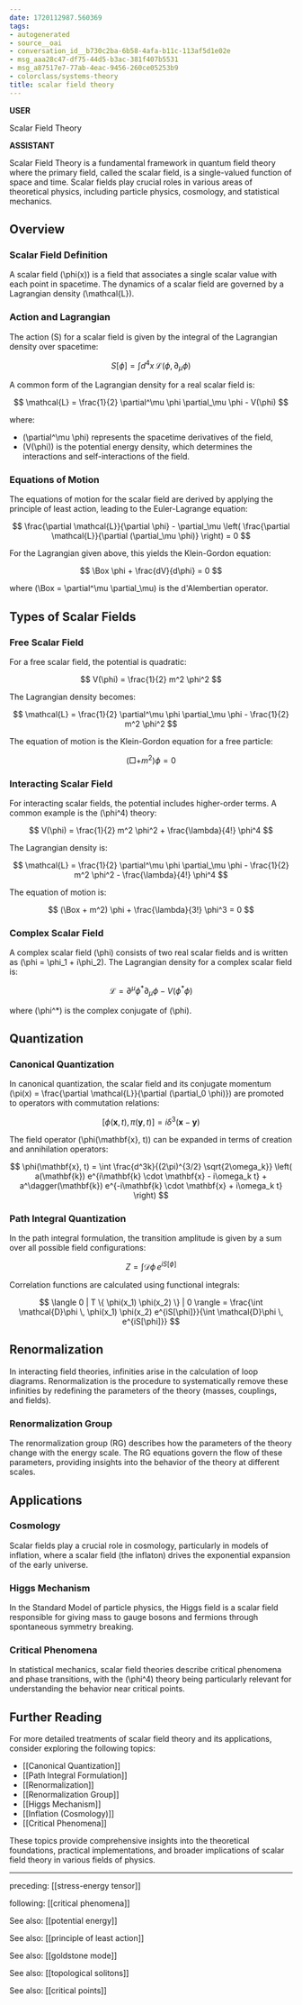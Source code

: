 ```yaml
---
date: 1720112987.560369
tags:
- autogenerated
- source__oai
- conversation_id__b730c2ba-6b58-4afa-b11c-113af5d1e02e
- msg_aaa28c47-df75-44d5-b3ac-381f407b5531
- msg_a87517e7-77ab-4eac-9456-260ce05253b9
- colorclass/systems-theory
title: scalar field theory
---
```


**USER**

Scalar Field Theory


**ASSISTANT**

Scalar Field Theory is a fundamental framework in quantum field theory where the primary field, called the scalar field, is a single-valued function of space and time. Scalar fields play crucial roles in various areas of theoretical physics, including particle physics, cosmology, and statistical mechanics. 

## Overview

### Scalar Field Definition

A scalar field \(\phi(x)\) is a field that associates a single scalar value with each point in spacetime. The dynamics of a scalar field are governed by a Lagrangian density \(\mathcal{L}\).

### Action and Lagrangian

The action \(S\) for a scalar field is given by the integral of the Lagrangian density over spacetime:

$$
S[\phi] = \int d^4x \, \mathcal{L}(\phi, \partial_\mu \phi)
$$

A common form of the Lagrangian density for a real scalar field is:

$$
\mathcal{L} = \frac{1}{2} \partial^\mu \phi \partial_\mu \phi - V(\phi)
$$

where:
- \(\partial^\mu \phi\) represents the spacetime derivatives of the field,
- \(V(\phi)\) is the potential energy density, which determines the interactions and self-interactions of the field.

### Equations of Motion

The equations of motion for the scalar field are derived by applying the principle of least action, leading to the Euler-Lagrange equation:

$$
\frac{\partial \mathcal{L}}{\partial \phi} - \partial_\mu \left( \frac{\partial \mathcal{L}}{\partial (\partial_\mu \phi)} \right) = 0
$$

For the Lagrangian given above, this yields the Klein-Gordon equation:

$$
\Box \phi + \frac{dV}{d\phi} = 0
$$

where \(\Box = \partial^\mu \partial_\mu\) is the d'Alembertian operator.

## Types of Scalar Fields

### Free Scalar Field

For a free scalar field, the potential is quadratic:

$$
V(\phi) = \frac{1}{2} m^2 \phi^2
$$

The Lagrangian density becomes:

$$
\mathcal{L} = \frac{1}{2} \partial^\mu \phi \partial_\mu \phi - \frac{1}{2} m^2 \phi^2
$$

The equation of motion is the Klein-Gordon equation for a free particle:

$$
(\Box + m^2) \phi = 0
$$

### Interacting Scalar Field

For interacting scalar fields, the potential includes higher-order terms. A common example is the \(\phi^4\) theory:

$$
V(\phi) = \frac{1}{2} m^2 \phi^2 + \frac{\lambda}{4!} \phi^4
$$

The Lagrangian density is:

$$
\mathcal{L} = \frac{1}{2} \partial^\mu \phi \partial_\mu \phi - \frac{1}{2} m^2 \phi^2 - \frac{\lambda}{4!} \phi^4
$$

The equation of motion is:

$$
(\Box + m^2) \phi + \frac{\lambda}{3!} \phi^3 = 0
$$

### Complex Scalar Field

A complex scalar field \(\phi\) consists of two real scalar fields and is written as \(\phi = \phi_1 + i\phi_2\). The Lagrangian density for a complex scalar field is:

$$
\mathcal{L} = \partial^\mu \phi^* \partial_\mu \phi - V(\phi^*\phi)
$$

where \(\phi^*\) is the complex conjugate of \(\phi\).

## Quantization

### Canonical Quantization

In canonical quantization, the scalar field and its conjugate momentum \(\pi(x) = \frac{\partial \mathcal{L}}{\partial (\partial_0 \phi)}\) are promoted to operators with commutation relations:

$$
[\phi(\mathbf{x}, t), \pi(\mathbf{y}, t)] = i \delta^3(\mathbf{x} - \mathbf{y})
$$

The field operator \(\phi(\mathbf{x}, t)\) can be expanded in terms of creation and annihilation operators:

$$
\phi(\mathbf{x}, t) = \int \frac{d^3k}{(2\pi)^{3/2} \sqrt{2\omega_k}} \left( a(\mathbf{k}) e^{i\mathbf{k} \cdot \mathbf{x} - i\omega_k t} + a^\dagger(\mathbf{k}) e^{-i\mathbf{k} \cdot \mathbf{x} + i\omega_k t} \right)
$$

### Path Integral Quantization

In the path integral formulation, the transition amplitude is given by a sum over all possible field configurations:

$$
Z = \int \mathcal{D}\phi \, e^{iS[\phi]}
$$

Correlation functions are calculated using functional integrals:

$$
\langle 0 | T \{ \phi(x_1) \phi(x_2) \} | 0 \rangle = \frac{\int \mathcal{D}\phi \, \phi(x_1) \phi(x_2) e^{iS[\phi]}}{\int \mathcal{D}\phi \, e^{iS[\phi]}}
$$

## Renormalization

In interacting field theories, infinities arise in the calculation of loop diagrams. Renormalization is the procedure to systematically remove these infinities by redefining the parameters of the theory (masses, couplings, and fields).

### Renormalization Group

The renormalization group (RG) describes how the parameters of the theory change with the energy scale. The RG equations govern the flow of these parameters, providing insights into the behavior of the theory at different scales.

## Applications

### Cosmology

Scalar fields play a crucial role in cosmology, particularly in models of inflation, where a scalar field (the inflaton) drives the exponential expansion of the early universe.

### Higgs Mechanism

In the Standard Model of particle physics, the Higgs field is a scalar field responsible for giving mass to gauge bosons and fermions through spontaneous symmetry breaking.

### Critical Phenomena

In statistical mechanics, scalar field theories describe critical phenomena and phase transitions, with the \(\phi^4\) theory being particularly relevant for understanding the behavior near critical points.

## Further Reading

For more detailed treatments of scalar field theory and its applications, consider exploring the following topics:

- [[Canonical Quantization]]
- [[Path Integral Formulation]]
- [[Renormalization]]
- [[Renormalization Group]]
- [[Higgs Mechanism]]
- [[Inflation (Cosmology)]]
- [[Critical Phenomena]]

These topics provide comprehensive insights into the theoretical foundations, practical implementations, and broader implications of scalar field theory in various fields of physics.


---

preceding: [[stress-energy tensor]]  


following: [[critical phenomena]]

See also: [[potential energy]]


See also: [[principle of least action]]


See also: [[goldstone mode]]


See also: [[topological solitons]]


See also: [[critical points]]